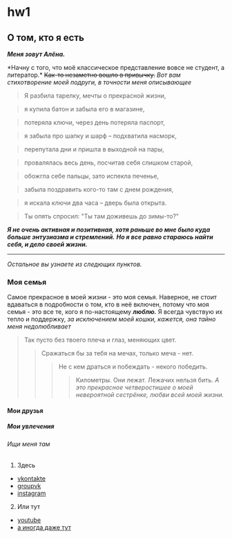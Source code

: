 # hw1

## О том, кто я есть

**_Меня зовут Алёна._** 

\*Начну с того, что моё классическое представление вовсе не студент, а литератор.\* 
~~Как-то незаметно вошло в привычку.~~ *Вот вам стихотворение моей подруги, в точности меня описывающее*

> Я разбила тарелку, мечты о прекрасной жизни,

> я купила батон и забыла его в магазине,

> потеряла ключи, через день потеряла паспорт,

> я забыла про шапку и шарф – подхватила насморк,

> перепутала дни и пришла в выходной на пары,

> провалялась весь день, посчитав себя слишком старой,

> обожгла себе пальцы, зато испекла печенье,

> забыла поздравить кого-то там с днем рождения,

> я искала ключи два часа – дверь была открыта.

> Ты опять спросил: "Ты там доживешь до зимы-то?"

***Я не очень активная и позитивная, хотя раньше во мне было куда больше энтузиазма и стремлений.***
***Но я все равно стараюсь найти себя, и дело своей жизни.***   

---

*Остальное вы узнаете из следющих пунктов.* 

### Моя семья

Самое прекрасное в моей жизни - это моя семья. Наверное, не стоит вдаваться в подробности о том, кто в неё включен, потому что моя семья - это все те, кого я по-настоящему **_люблю._** Я всегда чувствую их тепло и поддержку, *за исключением моей кошки, кажется, она тайно меня недолюбливает* 

> Так пусто без твоего плеча и глаз, меняющих цвет.
>> Сражаться бы за тебя на мечах, только меча - нет.
>>> Не с кем драться и побеждать - некого победить.
>>>> Километры. Они лежат. Лежачих нельзя бить.
*А это прекрасное четверостишее о моей невероятной сестрёнке, любви всей моей жизни.*

#### Мои друзья

##### Мои увлечения

###### Ищи меня там

1. Здесь
  - [vkontakte](https://vk.com/id68229992)
  - [groupvk](https://vk.com/depressioneintabletten)
  - [instagram](https://www.instagram.com/lennie_2519/)
2. Или тут
  * [youtube](https://www.youtube.com/watch?v=nWzjEOzfG7I&feature=youtu.be)
  * [а иногда даже тут](https://www.facebook.com/)
  


